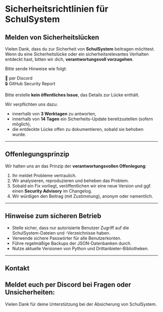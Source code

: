 # Sicherheitsrichtlinien für SchulSystem

## Melden von Sicherheitslücken

Vielen Dank, dass du zur Sicherheit von **SchulSystem** beitragen möchtest. Wenn du eine Sicherheitslücke oder ein sicherheitsrelevantes Verhalten entdeckt hast, bitten wir dich, **verantwortungsvoll vorzugehen**.

Bitte sende Hinweise wie folgt:

📧 per Discord  
🔒 GitHub Security Report

Bitte erstelle **kein öffentliches Issue**, das Details zur Lücke enthält.

Wir verpflichten uns dazu:
- innerhalb von **3 Werktagen** zu antworten,
- innerhalb von **14 Tagen** ein Sicherheits-Update bereitzustellen (sofern möglich),
- die entdeckte Lücke offen zu dokumentieren, sobald sie behoben wurde.

---


## Offenlegungsprinzip

Wir halten uns an das Prinzip der **verantwortungsvollen Offenlegung**:

1. Ihr meldet Probleme vertraulich.
2. Wir analysieren, reproduzieren und beheben das Problem.
3. Sobald ein Fix vorliegt, veröffentlichen wir eine neue Version und ggf. einen **Security Advisory** im Changelog.
4. Wir würdigen den Beitrag (mit Zustimmung), anonym oder namentlich.

---

## Hinweise zum sicheren Betrieb

- Stelle sicher, dass nur autorisierte Benutzer Zugriff auf die SchulSystem-Dateien und -Verzeichnisse haben.
- Verwende sichere Passwörter für alle Benutzerkonten.
- Führe regelmäßige Backups der JSON-Datenbanken durch.
- Nutze aktuelle Versionen von Python und Drittanbieter-Bibliotheken.

---

## Kontakt

Meldet euch per Discord bei Fragen oder Unsicherheiten:
---

Vielen Dank für deine Unterstützung bei der Absicherung von SchulSystem.
